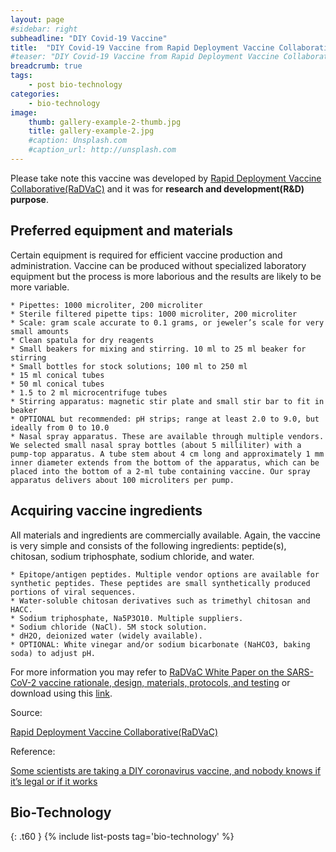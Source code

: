 ```yaml
---
layout: page
#sidebar: right
subheadline: "DIY Covid-19 Vaccine"
title:  "DIY Covid-19 Vaccine from Rapid Deployment Vaccine Collaborative(RaDVaC)"
#teaser: "DIY Covid-19 Vaccine from Rapid Deployment Vaccine Collaborative(RaDVaC)"
breadcrumb: true
tags:
    - post bio-technology
categories:
    - bio-technology
image:
    thumb: gallery-example-2-thumb.jpg
    title: gallery-example-2.jpg
    #caption: Unsplash.com
    #caption_url: http://unsplash.com
---
```


Please take note this vaccine was developed by [Rapid Deployment Vaccine Collaborative(RaDVaC)](https://radvac.org/) and it was for **research and development(R&D) purpose**.  


## Preferred equipment and materials

Certain equipment is required for efficient vaccine production and administration. Vaccine can be produced without specialized laboratory equipment but the process is more laborious and the results are likely to be more variable.


    * Pipettes: 1000 microliter, 200 microliter
    * Sterile filtered pipette tips: 1000 microliter, 200 microliter
    * Scale: gram scale accurate to 0.1 grams, or jeweler’s scale for very small amounts
    * Clean spatula for dry reagents
    * Small beakers for mixing and stirring. 10 ml to 25 ml beaker for stirring
    * Small bottles for stock solutions; 100 ml to 250 ml
    * 15 ml conical tubes
    * 50 ml conical tubes
    * 1.5 to 2 ml microcentrifuge tubes
    * Stirring apparatus: magnetic stir plate and small stir bar to fit in beaker
    * OPTIONAL but recommended: pH strips; range at least 2.0 to 9.0, but ideally from 0 to 10.0
    * Nasal spray apparatus. These are available through multiple vendors. We selected small nasal spray bottles (about 5 milliliter) with a pump-top apparatus. A tube stem about 4 cm long and approximately 1 mm inner diameter extends from the bottom of the apparatus, which can be placed into the bottom of a 2-ml tube containing vaccine. Our spray apparatus delivers about 100 microliters per pump.



## Acquiring vaccine ingredients

All materials and ingredients are commercially available. Again, the vaccine is very simple and consists of the following ingredients: peptide(s), chitosan, sodium triphosphate, sodium chloride, and water.


    * Epitope/antigen peptides. Multiple vendor options are available for synthetic peptides. These peptides are small synthetically produced portions of viral sequences.
    * Water-soluble chitosan derivatives such as trimethyl chitosan and HACC.
    * Sodium triphosphate, Na5P3O10. Multiple suppliers.
    * Sodium chloride (NaCl). 5M stock solution.
    * dH2O, deionized water (widely available).
    * OPTIONAL: White vinegar and/or sodium bicarbonate (NaHCO3, baking soda) to adjust pH.

For more information you may refer to [RaDVaC White Paper on the SARS-CoV-2 vaccine rationale, design, materials, protocols, and testing](https://radvac.org/white-paper/) or download using this [link](https://github.com/dragon28/dragon28.github.io/raw/gh-pages/pdf/White-Paper-SARS-CoV-2-vaccine-ver-4-1-2.pdf).

Source:

[Rapid Deployment Vaccine Collaborative(RaDVaC)](https://radvac.org/vaccine/)


Reference:

[Some scientists are taking a DIY coronavirus vaccine, and nobody knows if it’s legal or if it works](https://www.technologyreview.com/2020/07/29/1005720/george-church-diy-coronavirus-vaccine/)


## Bio-Technology
{: .t60 }
{% include list-posts tag='bio-technology' %}
